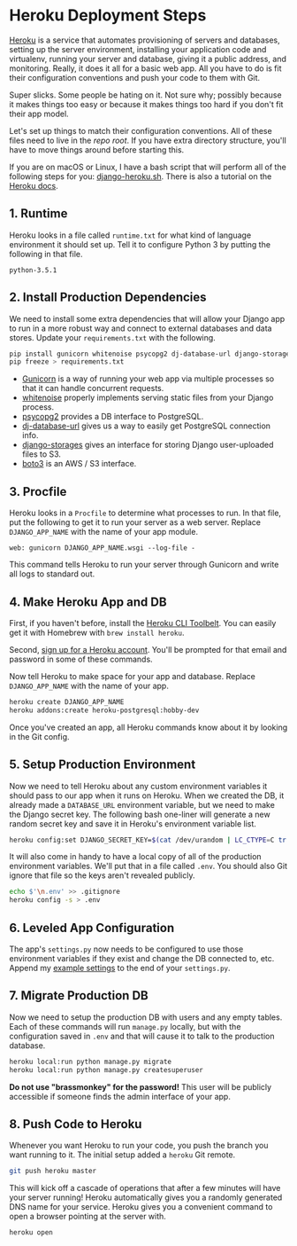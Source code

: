 # Heroku Deployment Steps

[Heroku](https://www.heroku.com) is a service that automates provisioning of servers and databases, setting up the server environment, installing your application code and virtualenv, running your server and database, giving it a public address, and monitoring.
Really, it does it all for a basic web app.
All you have to do is fit their configuration conventions and push your code to them with Git.

Super slicks.
Some people be hating on it.
Not sure why; possibly because it makes things too easy or because it makes things too hard if you don't fit their app model.

Let's set up things to match their configuration conventions.
All of these files need to live in the _repo root_.
If you have extra directory structure, you'll have to move things around before starting this.

If you are on macOS or Linux, I have a bash script that will perform all of the following steps for you: [django-heroku.sh](/bin/django-heroku.sh).
There is also a tutorial on the [Heroku docs](https://devcenter.heroku.com/articles/getting-started-with-python#introduction).

## 1. Runtime

Heroku looks in a file called `runtime.txt` for what kind of language environment it should set up.
Tell it to configure Python 3 by putting the following in that file.

```
python-3.5.1
```

## 2. Install Production Dependencies

We need to install some extra dependencies that will allow your Django app to run in a more robust way and connect to external databases and data stores.
Update your `requirements.txt` with the following.

```bash
pip install gunicorn whitenoise psycopg2 dj-database-url django-storages boto3
pip freeze > requirements.txt
```

* [Gunicorn](http://gunicorn.org) is a way of running your web app via multiple processes so that it can handle concurrent requests.
* [whitenoise](http://whitenoise.evans.io/en/stable/) properly implements serving static files from your Django process.
* [psycopg2](http://initd.org/psycopg/) provides a DB interface to PostgreSQL.
* [dj-database-url](https://pypi.python.org/pypi/dj-database-url) gives us a way to easily get PostgreSQL connection info.
* [django-storages](http://django-storages.readthedocs.io/en/latest/) gives an interface for storing Django user-uploaded files to S3.
* [boto3](http://boto3.readthedocs.io/en/latest/) is an AWS / S3 interface.

## 3. Procfile

Heroku looks in a `Procfile` to determine what processes to run.
In that file, put the following to get it to run your server as a web server.
Replace `DJANGO_APP_NAME` with the name of your app module.

```
web: gunicorn DJANGO_APP_NAME.wsgi --log-file -
```

This command tells Heroku to run your server through Gunicorn and write all logs to standard out.

## 4. Make Heroku App and DB

First, if you haven't before, install the [Heroku CLI Toolbelt](https://devcenter.heroku.com/articles/getting-started-with-python#set-up).
You can easily get it with Homebrew with `brew install heroku`.

Second, [sign up for a Heroku account](https://signup.heroku.com).
You'll be prompted for that email and password in some of these commands.

Now tell Heroku to make space for your app and database.
Replace `DJANGO_APP_NAME` with the name of your app.

```bash
heroku create DJANGO_APP_NAME
heroku addons:create heroku-postgresql:hobby-dev
```

Once you've created an app, all Heroku commands know about it by looking in the Git config.

## 5. Setup Production Environment

Now we need to tell Heroku about any custom environment variables it should pass to our app when it runs on Heroku.
When we created the DB, it already made a `DATABASE_URL` environment variable, but we need to make the Django secret key.
The following bash one-liner will generate a new random secret key and save it in Heroku's environment variable list.

```bash
heroku config:set DJANGO_SECRET_KEY=$(cat /dev/urandom | LC_CTYPE=C tr -dc '[:print:]' | tr -d "[:blank:]'\"" | head -c 50)
```

It will also come in handy to have a local copy of all of the production environment variables.
We'll put that in a file called `.env`.
You should also Git ignore that file so the keys aren't revealed publicly.

```bash
echo $'\n.env' >> .gitignore
heroku config -s > .env
```

## 6. Leveled App Configuration

The app's `settings.py` now needs to be configured to use those environment variables if they exist and change the DB connected to, etc.
Append my [example settings](/demos/example_heroku_settings.py) to the end of your `settings.py`.

## 7. Migrate Production DB

Now we need to setup the production DB with users and any empty tables.
Each of these commands will run `manage.py` locally, but with the configuration saved in `.env` and that will cause it to talk to the production database.

```bash
heroku local:run python manage.py migrate
heroku local:run python manage.py createsuperuser
```

**Do not use "brassmonkey" for the password!**
This user will be publicly accessible if someone finds the admin interface of your app.

## 8. Push Code to Heroku

Whenever you want Heroku to run your code, you push the branch you want running to it.
The initial setup added a `heroku` Git remote.

```bash
git push heroku master
```

This will kick off a cascade of operations that after a few minutes will have your server running!
Heroku automatically gives you a randomly generated DNS name for your service.
Heroku gives you a convenient command to open a browser pointing at the server with.

```bash
heroku open
```
